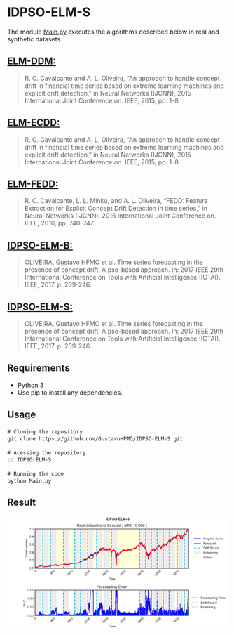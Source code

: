 # IDPSO-ELM-S

The module [Main.py](https://github.com/GustavoHFMO/IDPSO-ELM-S/blob/master/Main.py) executes the algorithms described below in real and synthetic datasets.

## [ELM-DDM:](https://github.com/GustavoHFMO/IDPSO-ELM-S/blob/master/algoritmos_online/ELM_DDM.py)
> R. C. Cavalcante and A. L. Oliveira, “An approach to handle concept drift in financial time series based on extreme learning machines and explicit drift detection,” in Neural Networks (IJCNN), 2015 International Joint Conference on. IEEE, 2015, pp. 1–8.

## [ELM-ECDD:](https://github.com/GustavoHFMO/IDPSO-ELM-S/blob/master/algoritmos_online/ELM_ECDD.py)
> R. C. Cavalcante and A. L. Oliveira, “An approach to handle concept drift in financial time series based on extreme learning machines and explicit drift detection,” in Neural Networks (IJCNN), 2015 International Joint Conference on. IEEE, 2015, pp. 1–8.

## [ELM-FEDD:](https://github.com/GustavoHFMO/IDPSO-ELM-S/blob/master/algoritmos_online/ELM_FEDD.py)
> R. C. Cavalcante, L. L. Minku, and A. L. Oliveira, “FEDD: Feature Extraction for Explicit Concept Drift Detection in time series,” in Neural Networks (IJCNN), 2016 International Joint Conference on. IEEE, 2016, pp. 740–747.

## [IDPSO-ELM-B:](https://github.com/GustavoHFMO/IDPSO-ELM-S/blob/master/algoritmos_online/IDPSO_ELM_B.py)
> OLIVEIRA, Gustavo HFMO et al. Time series forecasting in the presence of concept drift: A pso-based approach. In: 2017 IEEE 29th International Conference on Tools with Artificial Intelligence (ICTAI). IEEE, 2017. p. 239-246.

## [IDPSO-ELM-S:](https://github.com/GustavoHFMO/IDPSO-ELM-S/blob/master/algoritmos_online/IDPSO_ELM_S.py)
> OLIVEIRA, Gustavo HFMO et al. Time series forecasting in the presence of concept drift: A pso-based approach. In: 2017 IEEE 29th International Conference on Tools with Artificial Intelligence (ICTAI). IEEE, 2017. p. 239-246.

## Requirements
* Python 3 
* Use pip to install any dependencies.

## Usage
```
# Cloning the repository
git clone https://github.com/GustavoHFMO/IDPSO-ELM-S.git

# Acessing the repository
cd IDPSO-ELM-S

# Running the code
python Main.py
```

## Result
![](https://github.com/GustavoHFMO/IDPSO-ELM-S/blob/master/images/idpso_elm_s_execution.png)
